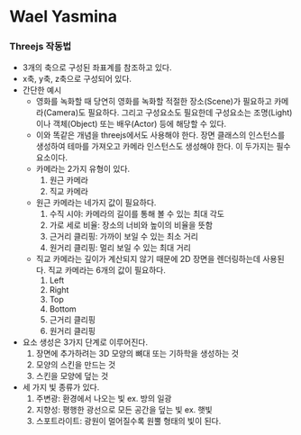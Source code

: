 # Wael Yasmina

### Threejs 작동법

-   3개의 축으로 구성된 좌표계를 참조하고 있다.
-   x축, y축, z축으로 구성되어 있다.
-   간단한 예시
    -   영화를 녹화할 때 당연히 영화를 녹화할 적절한 장소(Scene)가 필요하고 카메라(Camera)도 필요하다. 그리고 구성요소도 필요한데 구성요소는 조명(Light)이나 객체(Object) 또는 배우(Actor) 등에 해당할 수 있다.
    -   이와 똑같은 개념을 threejs에서도 사용해야 한다. 장면 클래스의 인스턴스를 생성하여 테마를 가져오고 카메라 인스턴스도 생성해야 한다. 이 두가지는 필수요소이다.
    -   카메라는 2가지 유형이 있다.
        1. 원근 카메라
        2. 직교 카메라
    -   원근 카메라는 네가지 값이 필요하다.
        1. 수직 시야: 카메라의 길이를 통해 볼 수 있는 최대 각도
        2. 가로 세로 비율: 장소의 너비와 높이의 비율을 뜻함
        3. 근거리 클리핑: 가까이 보일 수 있는 최소 거리
        4. 원거리 클리핑: 멀리 보일 수 있는 최대 거리
    -   직교 카메라는 깊이가 계산되지 않기 때문에 2D 장면을 렌더링하는데 사용된다. 직교 카메라는 6개의 값이 필요하다.
        1. Left
        2. Right
        3. Top
        4. Bottom
        5. 근거리 클리핑
        6. 원거리 클리핑
-   요소 생성은 3가지 단계로 이루어진다.
    1. 장면에 추가하려는 3D 모양의 뼈대 또는 기하학을 생성하는 것
    2. 모양의 스킨을 만드는 것
    3. 스킨을 모양에 덮는 것
-   세 가지 빛 종류가 있다.
    1.  주변광: 환경에서 나오는 빛 ex. 방의 일광
    2.  지향성: 평행한 광선으로 모든 공간을 덮는 빛 ex. 햇빛
    3.  스포트라이트: 광원이 멀어질수록 원뿔 형태의 빛이 된다.
